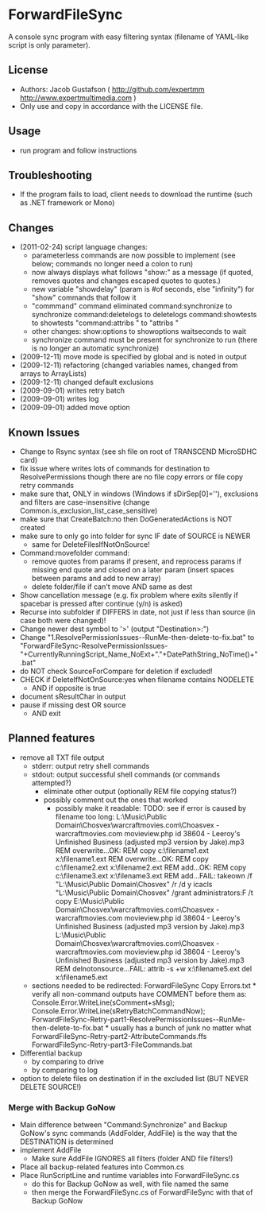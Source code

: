 # ForwardFileSync
A console sync program with easy filtering syntax (filename of YAML-like script is only parameter).

## License
* Authors: Jacob Gustafson ( http://github.com/expertmm http://www.expertmultimedia.com )
* Only use and copy in accordance with the LICENSE file.

## Usage
* run program and follow instructions

## Troubleshooting
* If the program fails to load, client needs to download the runtime (such as .NET framework or Mono)

## Changes
* (2011-02-24) script language changes:
	* parameterless commands are now possible to implement (see below; commands no longer need a colon to run)
	* now always displays what follows "show:" as a message (if quoted, removes quotes and changes 	escaped quotes to quotes.)
	* new variable "showdelay" (param is #of seconds, else "infinity") for "show" commands that follow it
	* "commmand" command eliminated
		command:synchronize to synchronize
		command:deletelogs to deletelogs
		command:showtests to showtests
		"command:attribs " to "attribs "
	* other changes:
		show:options to showoptions
		waitseconds to wait
	* synchronize command must be present for synchronize to run (there is no longer an automatic synchronize)
* (2009-12-11) move mode is specified by global and is noted in output
* (2009-12-11) refactoring (changed variables names, changed from arrays to ArrayLists)
* (2009-12-11) changed default exclusions
* (2009-09-01) writes retry batch
* (2009-09-01) writes log
* (2009-09-01) added move option

## Known Issues
* Change to Rsync syntax (see sh file on root of TRANSCEND MicroSDHC card)
* fix issue where writes lots of commands for destination to ResolvePermissions though there are no file copy errors or file copy retry commands
* make sure that, ONLY in windows (Windows if sDirSep[0]='\'), exclusions and filters are case-insensitive (change Common.is_exclusion_list_case_sensitive)
* make sure that CreateBatch:no then DoGeneratedActions is NOT created
* make sure to only go into folder for sync IF date of SOURCE is NEWER
	* same for DeleteFilesIfNotOnSource!
* Command:movefolder command:
	* remove quotes from params if present, and reprocess params if missing end quote and closed on a later param (insert spaces between params and add to new array)
	* delete folder/file if can't move AND same as dest
* Show cancellation message (e.g. fix problem where exits silently if spacebar is pressed after continue (y/n) is asked)
* Recurse into subfolder if DIFFERS in date, not just if less than source (in case both were changed)!
* Change newer dest symbol to '>' (output "Destination>:")
* Change "1.ResolvePermissionIssues--RunMe-then-delete-to-fix.bat" to "ForwardFileSync-ResolvePermissionIssues-"+CurrentlyRunningScript_Name_NoExt+"."+DatePathString_NoTime()+".bat"
* do NOT check SourceForCompare for deletion if excluded!
* CHECK if DeleteIfNotOnSource:yes when filename contains NODELETE
	* AND if opposite is true
* document sResultChar in output
* pause if missing dest OR source
	* AND exit

## Planned features
* remove all TXT file output
	* stderr: output retry shell commands
	* stdout: output successful shell commands (or commands attempted?)
		* eliminate other output (optionally REM file copying status?)
		* possibly comment out the ones that worked
			* possibly make it readable:
				TODO: see if error is caused by filename too long: L:\Music\Public Domain\Chosvex\warcraftmovies.com\Choasvex - warcraftmovies.com movieview.php id 38604 - Leeroy's Unfinished Business (adjusted mp3 version by Jake).mp3
				REM overwrite...OK:
				REM copy c:\filename1.ext x:\filename1.ext
				REM overwrite...OK:
				REM copy c:\filename2.ext x:\filename2.ext
				REM add...OK:
				REM copy c:\filename3.ext x:\filename3.ext
				REM add...FAIL:
				takeown /f "L:\Music\Public Domain\Chosvex" /r /d y
				icacls "L:\Music\Public Domain\Chosvex" /grant administrators:F /t
				copy E:\Music\Public Domain\Chosvex\warcraftmovies.com\Choasvex - warcraftmovies.com movieview.php id 38604 - Leeroy's Unfinished Business (adjusted mp3 version by Jake).mp3 L:\Music\Public Domain\Chosvex\warcraftmovies.com\Choasvex - warcraftmovies.com movieview.php id 38604 - Leeroy's Unfinished Business (adjusted mp3 version by Jake).mp3
				REM delnotonsource...FAIL:
				attrib -s +w x:\filename5.ext
				del x:\filename5.ext
	* sections needed to be redirected:
		ForwardFileSync Copy Errors.txt
			* verify all non-command outputs have COMMENT before them as:
			Console.Error.WriteLine(sComment+sMsg);
			Console.Error.WriteLine(sRetryBatchCommandNow);
		ForwardFileSync-Retry-part1-ResolvePermissionIssues--RunMe-then-delete-to-fix.bat
			* usually has a bunch of junk no matter what
		ForwardFileSync-Retry-part2-AttributeCommands.ffs
		ForwardFileSync-Retry-part3-FileCommands.bat
* Differential backup
	* by comparing to drive
	* by comparing to log
* option to delete files on destination if in the excluded list (BUT NEVER DELETE SOURCE!)

### Merge with Backup GoNow
* Main difference between "Command:Synchronize" and Backup GoNow's sync commands (AddFolder, AddFile)
is the way that the DESTINATION is determined
* implement AddFile
	* Make sure AddFile IGNORES all filters (folder AND file filters!)
* Place all backup-related features into Common.cs
* Place RunScriptLine and runtime variables into ForwardFileSync.cs
	* do this for Backup GoNow as well, with file named the same
	* then merge the ForwardFileSync.cs of ForwardFileSync with that of Backup GoNow

